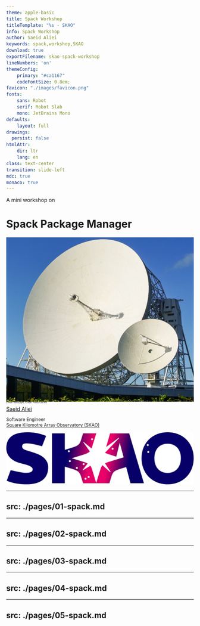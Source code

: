 ```yaml
---
theme: apple-basic
title: Spack Workshop
titleTemplate: "%s - SKAO"
info: Spack Workshop
author: Saeid Aliei
keywords: spack,workshop,SKAO
download: true
exportFilename: skao-spack-workshop
lineNumbers: 'on'
themeConfig:
    primary: "#ca1167"
    codeFontSize: 0.8em;
favicon: "./images/favicon.png"
fonts:
    sans: Robot
    serif: Robot Slab
    mono: JetBrains Mono
defaults:
    layout: full
drawings:
  persist: false
htmlAttr:
    dir: ltr
    lang: en
class: text-center
transition: slide-left
mdc: true
monaco: true
---
```


A mini workshop on
# Spack Package Manager

<div class="flex flex-col items-center mt-6">
    <img src="./images/skao.webp" alt="SKAO HQ" class="w-60 h-60 rounded-[10%] object-cover shadow-lg">
        <p style="font-size: 6px; margin-top: -5px;">
            Lovell Telescope, Credit: 
            <a href="https://skao.slack.com/archives/C04MHT33SMN/p1699627919247679" target="_blank" style="text-decoration: none !important;">
                Pablo Carrillo
            </a>
        </p>
    </img>
</div>


<a href="https://saliei.io/about" target="_blank">
Saeid Aliei
</a>

<p style="font-size: 12px;">
Software Engineer
<br>
    <a href="https://skao.int" target="_blank">
        Square Kilomotre Array Observatory (SKAO)
    </a>
</p>

<div class="fixed bottom-4 right-4">
  <img src="/images/skao_logo.webp" alt="SKAO Logo" class="w-12 h-4">
</div>


<!--introduce yourself, the why of workshop, and the content layout-->

---
src: ./pages/01-spack.md
---

---
src: ./pages/02-spack.md
---

---
src: ./pages/03-spack.md
---

---
src: ./pages/04-spack.md
---

---
src: ./pages/05-spack.md
---
